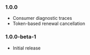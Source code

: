 ### 1.0.0
* Consumer diagnostic traces
* Token-based renewal cancellation

### 1.0.0-beta-1

* Initial release